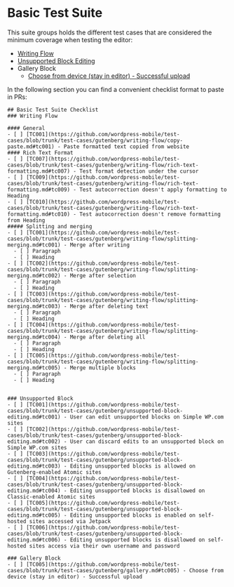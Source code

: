 # Basic Test Suite

This suite groups holds the different test cases that are considered the minimum coverage when testing the editor:

- [Writing Flow](https://github.com/wordpress-mobile/test-cases/tree/trunk/test-cases/gutenberg/writing-flow)
- [Unsupported Block Editing](https://github.com/wordpress-mobile/test-cases/blob/trunk/test-cases/gutenberg/unsupported-block-editing.md)
- Gallery Block
    - [Choose from device (stay in editor) - Successful upload](https://github.com/wordpress-mobile/test-cases/blob/trunk/test-cases/gutenberg/gallery.md#tc005)

In the following section you can find a convenient checklist format to paste in PRs:

```
## Basic Test Suite Checklist
### Writing Flow

#### General
- [ ] [TC001](https://github.com/wordpress-mobile/test-cases/blob/trunk/test-cases/gutenberg/writing-flow/copy-paste.md#tc001) - Paste formatted text copied from website
#### Rich Text Format
- [ ] [TC007](https://github.com/wordpress-mobile/test-cases/blob/trunk/test-cases/gutenberg/writing-flow/rich-text-formatting.md#tc007) - Test format detection under the cursor
- [ ] [TC009](https://github.com/wordpress-mobile/test-cases/blob/trunk/test-cases/gutenberg/writing-flow/rich-text-formatting.md#tc009) - Test autocorrection doesn't apply formatting to Heading
- [ ] [TC010](https://github.com/wordpress-mobile/test-cases/blob/trunk/test-cases/gutenberg/writing-flow/rich-text-formatting.md#tc010) - Test autocorrection doesn't remove formatting from Heading
##### Splitting and merging
- [ ] [TC001](https://github.com/wordpress-mobile/test-cases/blob/trunk/test-cases/gutenberg/writing-flow/splitting-merging.md#tc001) - Merge after writing
  - [ ] Paragraph
  - [ ] Heading
- [ ] [TC002](https://github.com/wordpress-mobile/test-cases/blob/trunk/test-cases/gutenberg/writing-flow/splitting-merging.md#tc002) - Merge after selection
  - [ ] Paragraph
  - [ ] Heading
- [ ] [TC003](https://github.com/wordpress-mobile/test-cases/blob/trunk/test-cases/gutenberg/writing-flow/splitting-merging.md#tc003) - Merge after deleting text
  - [ ] Paragraph
  - [ ] Heading
- [ ] [TC004](https://github.com/wordpress-mobile/test-cases/blob/trunk/test-cases/gutenberg/writing-flow/splitting-merging.md#tc004) - Merge after deleting all
  - [ ] Paragraph
  - [ ] Heading
- [ ] [TC005](https://github.com/wordpress-mobile/test-cases/blob/trunk/test-cases/gutenberg/writing-flow/splitting-merging.md#tc005) - Merge multiple blocks
  - [ ] Paragraph
  - [ ] Heading


### Unsupported Block
- [ ] [TC001](https://github.com/wordpress-mobile/test-cases/blob/trunk/test-cases/gutenberg/unsupported-block-editing.md#tc001) - User can edit unsupported blocks on Simple WP.com sites
- [ ] [TC002](https://github.com/wordpress-mobile/test-cases/blob/trunk/test-cases/gutenberg/unsupported-block-editing.md#tc002) - User can discard edits to an unsupported block on Simple WP.com sites
- [ ] [TC003](https://github.com/wordpress-mobile/test-cases/blob/trunk/test-cases/gutenberg/unsupported-block-editing.md#tc003) - Editing unsupported blocks is allowed on Gutenberg-enabled Atomic sites
- [ ] [TC004](https://github.com/wordpress-mobile/test-cases/blob/trunk/test-cases/gutenberg/unsupported-block-editing.md#tc004) - Editing unsupported blocks is disallowed on Classic-enabled Atomic sites
- [ ] [TC005](https://github.com/wordpress-mobile/test-cases/blob/trunk/test-cases/gutenberg/unsupported-block-editing.md#tc005) - Editing unsupported blocks is enabled on self-hosted sites accessed via Jetpack
- [ ] [TC006](https://github.com/wordpress-mobile/test-cases/blob/trunk/test-cases/gutenberg/unsupported-block-editing.md#tc006) - Editing unsupported blocks is disallowed on self-hosted sites access via their own username and password

### Gallery Block
- [ ] [TC005](https://github.com/wordpress-mobile/test-cases/blob/trunk/test-cases/gutenberg/gallery.md#tc005) - Choose from device (stay in editor) - Successful upload
```